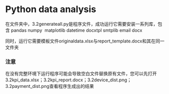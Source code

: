 # Python data analysis  

在文件夹中，3.2generateall.py是程序文件，成功运行它需要安装一系列库，包含
pandas
numpy  
matplotlib
datetime
docxtpl
smtplib
email
docx

同时，运行它需要模板文件originaldata.xlsx与report_template.docx和其在同一文件夹  

### 注意
在没有完整环境下运行程序可能会导致空白文件替换原有文件，您可以先打开3.2kpi_data.xlsx；3.2kpi_report.docx；3.2device_dist.png；3.2payment_dist.png查看程序生成出的结果
